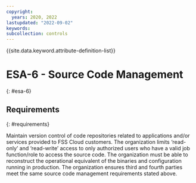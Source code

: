 ```yaml
---
copyright:
  years: 2020, 2022
lastupdated: "2022-09-02"
keywords: 
subcollection: controls
---
```



{{site.data.keyword.attribute-definition-list}}


# ESA-6 - Source Code Management
{: #esa-6}

## Requirements
{: #requirements}

Maintain version control of code repositories related to applications and/or services provided to FSS Cloud customers. The organization limits ‘read-only’ and ‘read-write’ access to only authorized users who have a valid job function/role to access the source code. The organization must be able to reconstruct the operational equivalent of the binaries and configuration running in production. The organization ensures third and fourth parties meet the same source code management requirements stated above.


